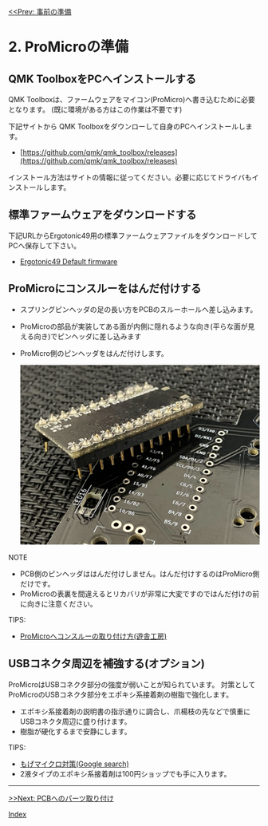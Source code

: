 [<<Prev: 事前の準備](01_preparation.md)  

# 2. ProMicroの準備


## QMK ToolboxをPCへインストールする

QMK Toolboxは、ファームウェアをマイコン(ProMicro)へ書き込むために必要となります。 (既に環境がある方はこの作業は不要です)

下記サイトから QMK Toolboxをダウンローして自身のPCへインストールします。

  - [https://github.com/qmk/qmk_toolbox/releases](https://github.com/qmk/qmk_toolbox/releases)

インストール方法はサイトの情報に従ってください。必要に応じてドライバもインストールします。

## 標準ファームウェアをダウンロードする

下記URLからErgotonic49用の標準ファームウェアファイルをダウンロードしてPCへ保存して下さい。

  - [Ergotonic49 Default firmware](../lib/ergotonic49_default.hex)

## ProMicroにコンスルーをはんだ付けする

- スプリングピンヘッダの足の長い方をPCBのスルーホールへ差し込みます。
- ProMicroの部品が実装してある面が内側に隠れるような向き(平らな面が見える向き)でピンヘッダに差し込みます
- ProMicro側のピンヘッダをはんだ付けします。

  <img src="img/promicro.jpg" alt="img" title="img/promicro.jpg" width=500>

NOTE
- PCB側のピンヘッダははんだ付けしません。はんだ付けするのはProMicro側だけです。
- ProMicroの表裏を間違えるとリカバリが非常に大変ですのではんだ付けの前に向きに注意ください。

TIPS:
 - [ProMicroへコンスルーの取り付け方(遊舎工房)](https://yushakobo.zendesk.com/hc/ja/articles/360044233974-%E3%82%B3%E3%83%B3%E3%82%B9%E3%83%AB%E3%83%BC-%E3%82%B9%E3%83%97%E3%83%AA%E3%83%B3%E3%82%B0%E3%83%94%E3%83%B3%E3%83%98%E3%83%83%E3%83%80-%E3%81%AE%E5%8F%96%E3%82%8A%E4%BB%98%E3%81%91%E6%96%B9%E3%82%92%E6%95%99%E3%81%88%E3%81%A6%E4%B8%8B%E3%81%95%E3%81%84)

## USBコネクタ周辺を補強する(オプション)

ProMicroはUSBコネクタ部分の強度が弱いことが知られています。
対策としてProMicroのUSBコネクタ部分をエポキシ系接着剤の樹脂で強化します。
 - エポキシ系接着剤の説明書の指示通りに調合し、爪楊枝の先などで慎重にUSBコネクタ周辺に盛り付けます。
 - 樹脂が硬化するまで安静にします。

TIPS:
  - [もげマイクロ対策(Google search)](https://www.google.com/search?client=firefox-b-d&q=%E3%82%82%E3%81%92%E3%83%9E%E3%82%A4%E3%82%AF%E3%83%AD)
  - 2液タイプのエポキシ系接着剤は100円ショップでも手に入ります。

----
 [>>Next: PCBへのパーツ取り付け](03_soldering_pcb.md)

 [Index](index.md)
